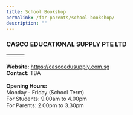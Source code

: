 ```yaml
---
title: School Bookshop
permalink: /for-parents/school-bookshop/
description: ""
---
```

### CASCO EDUCATIONAL SUPPLY PTE LTD



| |  |  |
| -------- | -------- | -------- |
|      |      |      |

<b>Website:</b> [https://cascoedusupply.com.sg ](https://cascoedusupply.com.sg )<br>
<b>Contact:</b> TBA <br>
<br>
<b>Opening Hours:</b><br>
Monday - Friday (School Term)<br>
For Students: 9.00am to 4.00pm<br>
For Parents: 2.00pm to 3.30pm